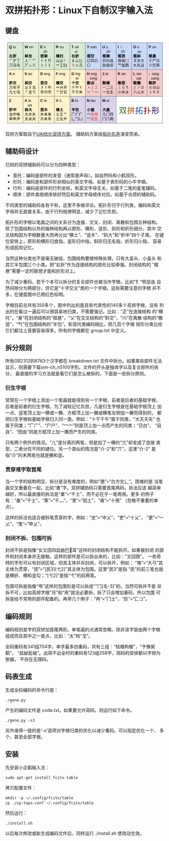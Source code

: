 # 双拼拓扑形：Linux下自制汉字输入法

## 键盘

![双拼拓扑形](https://github.com/macroxue/sp-topo/blob/master/sp-topo.png)

双拼方案取自于[UAI优化双拼方案](https://github.com/macroxue/shuangpin)。
辅助码方案由[拓扑形声](https://github.com/macroxue/zigen)演变而来。

## 辅助码设计

已知的双拼辅助码可以分为四种类型：
 * 音托：编码是部件的发音（通常是声母）。如自然码和小鹤双形。
 * 形托：编码是和部件形状相似的英文字母。如基于表形码的小牛字根。
 * 行列：编码是部件的行列坐标，和英文字母无关。如基于二笔的星笔辅码。
 * 顺序：部件类按顺序排好然后和英文字母顺序对应。如基于仓颉的辅助码。

不同类型的辅助码各有千秋，这里不多做评论。拓扑形归于行列类，编码和英文
字母并无直接关系，由于行列规律明显，减少了记忆负担。

拓扑形的字根以笔画之间的关系分为连接、交叉、封闭、离散和包围五种结构。
除了包围结构以外的每种结构再以原形、横形、竖形、斜形和折形细分，其中
交叉结构因为字根数量大而再分出“横土”、“竖木”、“斜大”和“折中”四个子类。
在键位安排上，原形和横形归食指，竖形归中指，斜形归无名指，折形归小指，
容易形成肌肉记忆。

当然这种分类也不是毫无破绽。包围结构要做特殊处理，只有大盖头、小盖头
和其它半包围三个小类。把“右折”作为连接结构的原形比较牵强。封闭结构的
“框悬”需要一定的联想才能和折形对上。

为了减少重码，若干个本可以拆分的复合部件也被当作字根。比如“钅”明显由
自然间隙分为两部分，但它是“十字交叉”类的一个字根。这些需要注意的字根
并不多，在键盘图中已用红色标明。

字根目前总共有350多个，图中列出的是具有代表性的140多个高频字根，没有
列出的在看过一遍后可以很容易地归类，不需要强记。比如：“正”在连接结构
的“横托”，“身”在封闭结构的“框悬”，“父”在交叉结构的“斜交”，“川”在离散
结构的“散竖”，“气”在包围结构的“半包”。和音托类编码相比，把几百个字根
按形分类比给它们都注上音要容易得多。所有的字根都在 group.txt 中定义。

## 拆分规则

所有GB2312的6763个汉字都在 breakdown.txt 文件中拆分。如果某些部件无法
显示，则需要下载sim-ch_n5100字形。文件的开头是独体字以及复合部件的拆分，
最直接的学习方法就是看它们是怎么被拆的。下面是一些拆分原则。

### 衍生字根

常常在一个字根上添加一个笔画就能得到另一个字根，前者是后者的基础字根，
后者是前者的衍生字根。为了减轻记忆负担，凡是衍生字根是在基础字根顶上
加一点、竖笔顶上加一横或一撇、方框顶上加一撇或横笔左侧加一撇而得到的，
都把衍生字根和基础字根归入同一类。例如：“十干千午”属于同类，“大天夭矢”
也属于同类；“厂广”、“尸户”、“冖宀”则是顶上加一点而产生的同类；“日白”、
“目自”、“田甶”则是方框顶上加一撇而产生的同类。

只有两个例外的情况。“儿”是分离的两笔，但是加了一横的“兀”却变成了连接
类型，二者分在不同的键位。另一个类似的情况是“介-2”和“丌”。这里“介-2”
是指“介”的末两笔也就是撇和竖。

### 贯穿难字取首尾

当一个字的结构明显，拆分是没有难度的，例如“邀”=“白方攵辶”。困难的是
当笔画交叉重叠在一起，比如“重”字。双拼辅助码只需要首尾两码，拆法应该
越简单越好，所以最直接的拆法是“重”=“千土”，而不必在乎一笔两用。更多
的例子有：“垂”=“千士”，“熏”=“千灬”，“里”=“田土”，“甫”=“十用”
（忽略不重要的单点）。

这样的拆法也适合被斜笔贯穿的字，例如：“史”=“中乂”，“吏”=“十乂”，
“更”=“一乂”，“曳”=“申乂”。

### 封闭不拆、包围可拆

封闭不拆是指像“女又田四皿曲巴𠃜耳”这样的封闭结构不能拆开。如果被封闭
的部件和封闭本身并无接触，这样的部件是可以拆出来的，比如：“叉回图”。
一些奇特的字形可以有封闭区域，但其主体并非封闭，可以拆开，例如：
“夷”=“大弓”其主体为贯穿，“民”=“[民3][弋2]”其主体为包围。这里“民3”是指
“民”的前三笔也就是横折、横和竖勾；“[弋2]”是指“弋”的前两笔。

包围可拆是指像“甩”这样的包围形是可以拆成““冂[毛-3]”的。当然可拆并不是
非拆不可，比如高频字根“月”和“用”就没必要拆，拆了只会增加重码，所以包围
可拆是给不常用的部件配备的。再举几个例子：“冉”=“冂土”，“巨”=“匚コ”。

## 编码规则

编码规则是字的双拼加首尾两形。单笔画的点通常忽略，除非该字是由两个字根
组成而且其中之一是点，比如：“太”和“戈”。

全码重码有341组704字。单字最多四重码，共有三组：“桔橘枸椐”，“予豫粥鹬”，
“兹龇髭嵫”。出简不出全时的重码有123组258字，简码的安排都以字频为依据，
不存在无理码。

## 码表生成

生成全码编码的命令行是：

    ./gene.py

产生的编码文件是 code.txt。如果要允许简码，则运行如下命令。

    ./gene.py -s3

另外值得一提的是‘-o’选项对字根归类的优化以减少重码。可以指定优化一个、
多个、甚至全部字根。

## 安装

先安装小企鹅输入法：

    sudo apt-get install fcitx-table

拷贝配置文件：

    mkdir -p ~/.config/fcitx/table
    cp ./sp-topo.conf ~/.config/fcitx/table

然后运行：

    ./install.sh

以后每次修改或新生成编码文件后，同样运行 ./install.sh 使改动生效。
